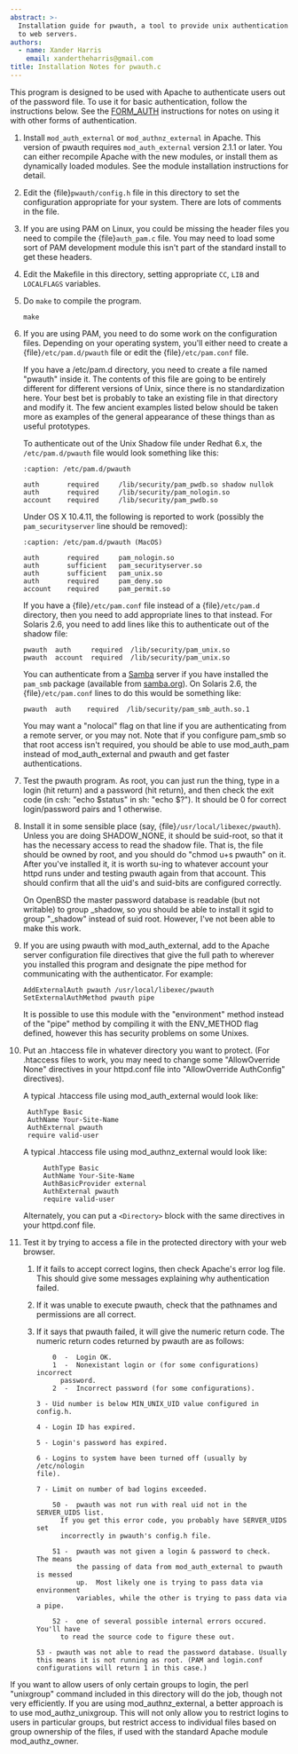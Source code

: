 ```yaml
---
abstract: >-
  Installation guide for pwauth, a tool to provide unix authentication
  to web servers.
authors:
  - name: Xander Harris
    email: xandertheharris@gmail.com
title: Installation Notes for pwauth.c
---
```


This program is designed to be used with Apache to authenticate users out
of the password file. To use it for basic authentication, follow the
instructions below. See the [FORM_AUTH](form-auth.md) instructions
for notes on using it
with other forms of authentication.

1. Install `mod_auth_external` or `mod_authnz_external` in Apache. This
   version of pwauth requires `mod_auth_external` version 2.1.1 or later.
   You can either recompile Apache with the new modules, or install them
   as dynamically loaded modules. See the module installation instructions
   for detail.

2. Edit the {file}`pwauth/config.h` file in this directory to set the configuration
   appropriate for your system. There are lots of comments in the file.

3. If you are using PAM on Linux, you could be missing the header files
   you need to compile the {file}`auth_pam.c` file. You may need to load some
   sort of PAM development module this isn't part of the standard install
   to get these headers.

4. Edit the Makefile in this directory, setting appropriate `CC`, `LIB` and
   `LOCALFLAGS` variables.

5. Do `make` to compile the program.

   ```{code-block} shell
   make
   ```

6. If you are using PAM, you need to do some work on the configuration
   files. Depending on your operating system, you'll either need to
   create a {file}`/etc/pam.d/pwauth` file or edit the {file}`/etc/pam.conf` file.

   If you have a /etc/pam.d directory, you need to create a file named
   "pwauth" inside it. The contents of this file are going to be
   entirely different for different versions of Unix, since there is
   no standardization here. Your best bet is probably to take
   an existing file in that directory and modify it. The few
   ancient examples listed below should be taken more as examples of
   the general appearance of these things than as useful prototypes.

   To authenticate out of the Unix Shadow file under Redhat 6.x, the
   `/etc/pam.d/pwauth` file would look something like this:

   ```{code-block} text
   :caption: /etc/pam.d/pwauth

   auth       required     /lib/security/pam_pwdb.so shadow nullok
   auth       required     /lib/security/pam_nologin.so
   account    required     /lib/security/pam_pwdb.so
   ```

   Under OS X 10.4.11, the following is reported to work (possibly
   the `pam_securityserver` line should be removed):

   ```{code-block} text
   :caption: /etc/pam.d/pwauth (MacOS)

   auth       required     pam_nologin.so
   auth       sufficient   pam_securityserver.so
   auth       sufficient   pam_unix.so
   auth       required     pam_deny.so
   account    required     pam_permit.so
   ```

   If you have a {file}`/etc/pam.conf` file instead of a {file}`/etc/pam.d` directory,
   then you need to add appropriate lines to that instead. For
   Solaris 2.6, you need to add lines like this to authenticate out
   of the shadow file:

   ```{code-block} text
   pwauth  auth     required  /lib/security/pam_unix.so
   pwauth  account  required  /lib/security/pam_unix.so
   ```

   You can authenticate from a [Samba](https://samba.org) server if
   you have installed the `pam_smb`
   package (available from [samba.org](http://samba.org/samba)). On Solaris 2.6, the
   {file}`/etc/pam.conf` lines to do this would be something like:

   ```{code-block} text
   pwauth  auth    required  /lib/security/pam_smb_auth.so.1
   ```

   You may want a "nolocal" flag on that line if you are authenticating from
   a remote server, or you may not. Note that if you configure pam_smb so
   that root access isn't required, you should be able to use mod_auth_pam
   instead of mod_auth_external and pwauth and get faster authentications.

7. Test the pwauth program. As root, you can just run the thing, type
   in a login (hit return) and a password (hit return), and then check
   the exit code (in csh: "echo $status" in sh: "echo $?"). It should
   be 0 for correct login/password pairs and 1 otherwise.

8. Install it in some sensible place (say, {file}`/usr/local/libexec/pwauth`).
   Unless you are doing SHADOW_NONE, it should be suid-root, so that
   it has the necessary access to read the shadow file. That is, the
   file should be owned by root, and you should do "chmod u+s pwauth" on
   it. After you've installed it, it is worth su-ing to whatever account
   your httpd runs under and testing pwauth again from that account. This
   should confirm that all the uid's and suid-bits are configured correctly.

   On OpenBSD the master password database is readable (but not writable)
   to group \_shadow, so you should be able to install it sgid to group
   "\_shadow" instead of suid root. However, I've not been able to make
   this work.

9. If you are using pwauth with mod_auth_external, add to the Apache
   server configuration file directives that give the full path to
   wherever you installed this program and designate the pipe method
   for communicating with the authenticator. For example:

   ```{code-block} aconf
   AddExternalAuth pwauth /usr/local/libexec/pwauth
   SetExternalAuthMethod pwauth pipe
   ```

   It is possible to use this module with the "environment" method
   instead of the "pipe" method by compiling it with the ENV_METHOD
   flag defined, however this has security problems on some Unixes.

10. Put an .htaccess file in whatever directory you want to protect.
    (For .htaccess files to work, you may need to change some
    "AllowOverride None" directives in your httpd.conf file into
    "AllowOverride AuthConfig" directives).

    A typical .htaccess file using mod_auth_external would look like:

    ```{code-block} aconf
     AuthType Basic
     AuthName Your-Site-Name
     AuthExternal pwauth
     require valid-user
    ```

    A typical .htaccess file using mod_authnz_external would look like:

    ```{code-block} aconf
         AuthType Basic
         AuthName Your-Site-Name
         AuthBasicProvider external
         AuthExternal pwauth
         require valid-user
    ```

    Alternately, you can put a `<Directory>` block with the same directives
    in your httpd.conf file.

11. Test it by trying to access a file in the protected directory with your
    web browser.

    1. If it fails to accept correct logins, then check Apache's error log file.
       This should give some messages explaining why authentication failed.

    2. If it was unable to execute pwauth, check that the pathnames and
       permissions are all correct.

    3. If it says that pwauth failed, it will give the numeric return code.
       The numeric return codes returned by pwauth are as follows:

       ```{code-block} text
           0  -  Login OK.
           1  -  Nonexistant login or (for some configurations) incorrect
             password.
           2  -  Incorrect password (for some configurations).

       3 - Uid number is below MIN_UNIX_UID value configured in config.h.

       4 - Login ID has expired.

       5 - Login's password has expired.

       6 - Logins to system have been turned off (usually by /etc/nologin
       file).

       7 - Limit on number of bad logins exceeded.

           50 -  pwauth was not run with real uid not in the SERVER_UIDS list.
             If you get this error code, you probably have SERVER_UIDS set
             incorrectly in pwauth's config.h file.

           51 -  pwauth was not given a login & password to check.  The means
                 the passing of data from mod_auth_external to pwauth is messed
                 up.  Most likely one is trying to pass data via environment
                 variables, while the other is trying to pass data via a pipe.

           52 -  one of several possible internal errors occured.  You'll have
             to read the source code to figure these out.

       53 - pwauth was not able to read the password database. Usually
       this means it is not running as root. (PAM and login.conf
       configurations will return 1 in this case.)
       ```

If you want to allow users of only certain groups to login, the perl
"unixgroup" command included in this directory will do the job, though not
very efficiently. If you are using mod_authnz_external, a better approach
is to use mod_authz_unixgroup. This will not only allow you to restrict
logins to users in particular groups, but restrict access to individual
files based on group ownership of the files, if used with the standard Apache
module mod_authz_owner.
